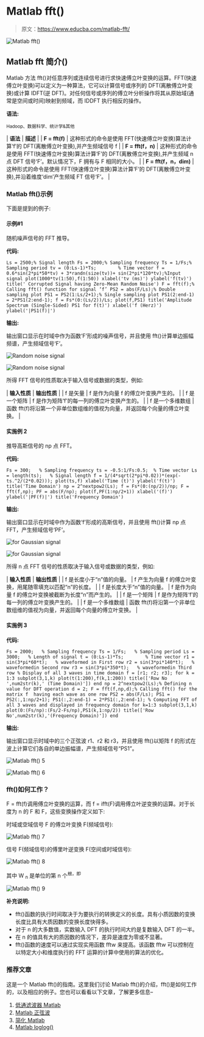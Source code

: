 # Matlab fft()

> 原文：<https://www.educba.com/matlab-fft/>

![Matlab fft()](img/0710d64021467be6f30fafd582049cbb.png)



## Matlab fft 简介()

Matlab 方法 fft()对任意序列或连续信号进行求快速傅立叶变换的运算。FFT(快速傅立叶变换)可以定义为一种算法，它可以计算信号或序列的 DFT(离散傅立叶变换)或计算 IDFT(逆 DFT)。对任何信号或序列的傅立叶分析操作将其从原始域(通常是空间或时间)映射到频域，而 IDDFT 执行相反的操作。

**语法:**

<small>Hadoop、数据科学、统计学&其他</small>

| **语法** | **描述** |
| **F = fft(f)** | 这种形式的命令是使用 FFT(快速傅立叶变换)算法计算‘f’的 DFT(离散傅立叶变换),并产生频域信号 f |
| **F = fft(f，n)** | 这种形式的命令是使用 FFT(快速傅立叶变换)算法计算‘F’的 DFT(离散傅立叶变换),并产生频域 n 点 DFT 信号‘F’。默认情况下，F 拥有与 F 相同的大小。 |
| **F = fft(f，n，dim)** | 这种形式的命令是使用 FFT(快速傅立叶变换)算法计算‘F’的 DFT(离散傅立叶变换),并沿着维度‘dim’产生频域 FT 信号‘F’。 |

### Matlab fft()示例

下面是提到的例子:

#### 示例#1

随机噪声信号的 FFT 推导。

**代码:**

`Ls = 2500;% Signal length
Fs = 2000;% Sampling frequency
Ts = 1/Fs;% Sampling period
tv = (0:Ls-1)*Ts;        % Time vector
f = 0.6*sin(2*pi*50*tv) + 3*randn(size(tv))+ sin(2*pi*120*tv);%Input signal
plot(1000*tv(1:50),f(1:50))
xlabel('tv (ms)')
ylabel('f(tv)')
title(' Corrupted Signal having Zero-Mean Random Noise')
F = fft(f);% Calling fft() function for signal ‘f’
PS2 = abs(F/Ls);% Double sampling plot
PS1 = PS2(1:Ls/2+1);% Single sampling plot
PS1(2:end-1) = 2*PS1(2:end-1);
f = Fs*(0:(Ls/2))/Ls;
plot(f,PS1)
title('Amplitude Spectrum (Single-Sided) PS1 for f(t)')
xlabel('f (Herz)')
ylabel('|PS1(f)|')`

**输出:**

输出窗口显示在时域中作为函数‘F’形成的噪声信号，并且使用 fft()计算单边振幅频谱，产生频域信号‘F’。

![Random noise signal](img/5f3da5fc4c396638cae70ea5183c8cb6.png)



![Random noise signal](img/fc5ba1b41075d8282a318a10484b848e.png)



所得 FFT 信号的性质取决于输入信号或数据的类型，例如:

| **输入性质** | **输出性质** |
| f 是矢量 | f 是作为向量 f 的傅立叶变换产生的。 |
| f 是一个矩阵 | f 是作为矩阵‘f’的每一列的傅立叶变换产生的。 |
| f 是一个多维数组 | 函数 fft(f)将沿第一个非单位数组维的值视为向量，并返回每个向量的傅立叶变换。 |

#### 实施例 2

推导高斯信号的 np 点 FFT。

**代码:**

`Fs = 300;   % Sampling frequency
ts = -0.5:1/Fs:0.5;  % Time vector
Ls = length(ts);   % Signal length
f = 1/(4*sqrt(2*pi*0.02))*(exp(-ts.^2/(2*0.02)));
plot(ts,f)
xlabel('Time (t)')
ylabel('f(t)')
title('Time Domain')
np = 2^nextpow2(Ls);
f = Fs*(0:(np/2))/np;
F = fft(f,np);
PF = abs(F/np);
plot(f,PF(1:np/2+1))
xlabel('(f)')
ylabel('|PF(f)|')
title('Frequency Domain')`

**输出:**

输出窗口显示在时域中作为函数‘f’形成的高斯信号，并且使用 fft()计算 np 点 FFT，产生频域信号‘PF’。

![for Gaussian signal](img/2303d4c735f7f4509b94127dbfb55021.png)



![for Gaussian signal](img/c283992c75dc9cb5e29c84df41a0fc75.png)



所得 n 点 FFT 信号的性质取决于输入信号或数据的类型，例如:

| **输入性质** | **输出性质** |
| f 是长度小于“n”值的向量。 | f 产生为向量 f 的傅立叶变换，用尾随零填充以匹配“n”的长度。 |
| f 是长度大于“n”值的向量。 | f 是作为向量 f 的傅立叶变换被截断为长度“n”而产生的。 |
| f 是一个矩阵 | f 是作为矩阵‘f’的每一列的傅立叶变换产生的。 |
| f 是一个多维数组 | 函数 fft(f)将沿第一个非单位数组维的值视为向量，并返回每个向量的傅立叶变换。 |

#### 实施例 3

**代码:**

`Fs = 2000;   % Sampling frequency
Ts = 1/Fs;   % Sampling period
Ls = 3000;   % Length of signal
t = (0:Ls-1)*Ts;        % Time vector
r1 = sin(3*pi*60*t);   % waveformed in First row
r2 = sin(3*pi*140*t);   % waveformedin Second row
r3 = sin(3*pi*350*t);   % waveformedin Third row
% Display of all 3 waves in time domain
f = [r1; r2; r3];
for k = 1:3
subplot(3,1,k)
plot(t(1:200),f(k,1:200))
title(['Row No ',num2str(k),' (Time Domain)'])
end
np = 2^nextpow2(Ls);% Defining n value for DFT operation
d = 2;
F = fft(f,np,d);% Calling fft() for the matrix f  having each wave as one row
PS2 = abs(F/Ls);
PS1 = PS2(:,1:np/2+1);
PS1(:,2:end-1) = 2*PS1(:,2:end-1);
% Computing FFT of all 3 waves and displayed in frequency domain
for k=1:3
subplot(3,1,k)
plot(0:(Fs/np):(Fs/2-Fs/np),PS1(k,1:np/2))
title(['Row No',num2str(k),'(Frequency Domain)'])
end`

**输出:**

输出窗口显示时域中的三个正弦波 r1、r2 和 r3，并且使用 fft()以矩阵 f 的形式在波上计算它们各自的单边振幅谱，产生频域信号“PS1”。

![Matlab fft() 5](img/696d87b70ea423d3ee45b0c9a200b4b9.png)



![Matlab fft() 6](img/b52d80d02f5eb4dabb8a467432177a4d.png)



### fft()如何工作？

F = fft(f)调用傅立叶变换的运算，而 f = ifft(F)调用傅立叶逆变换的运算。对于长度为 n 的 F 和 F，这些变换操作定义如下:

时域或空域信号 F 的傅立叶变换 F(频域信号):

![Matlab fft() 7](img/2933f0852087c2e2b1e61c8573faecbc.png)



信号 F(频域信号)的傅里叶逆变换 F(空间或时域信号):

![Matlab fft() 8](img/6274b69006fa2630662ba6251904a489.png)



其中 W <sub>n</sub> 是单位的第 n 个<sup>根，即</sup>

![Matlab fft() 9](img/6afcbd1d8c55c4fa972e37f80aee80ee.png)



**补充说明:**

*   fft()函数的执行时间取决于为要执行的转换定义的长度。具有小质因数的变换长度比具有大质因数的变换长度快得多。
*   对于 n 的大多数值，实数输入 DFT 的执行时间大约是复数输入 DFT 的一半。
*   在 n 的值具有大的质因数的情况下，差异是速度为零或不显著。
*   fft()函数的速度可以通过实现实用函数 fftw 来提高。该函数 fftw 可以控制在以特定大小和维度执行的 FFT 运算的计算中使用的算法的优化。

### 推荐文章

这是一个 Matlab fft()的指南。这里我们讨论 Matlab fft()的介绍，fft()是如何工作的，以及相应的例子。您也可以看看以下文章，了解更多信息–

1.  [低通滤波器 Matlab](https://www.educba.com/low-pass-filter-matlab/)
2.  [Matlab 正弦波](https://www.educba.com/matlab-sine-wave/)
3.  [简化 Matlab](https://www.educba.com/simplify-matlab/)
4.  [Matlab loglog()](https://www.educba.com/matlab-loglog/)





